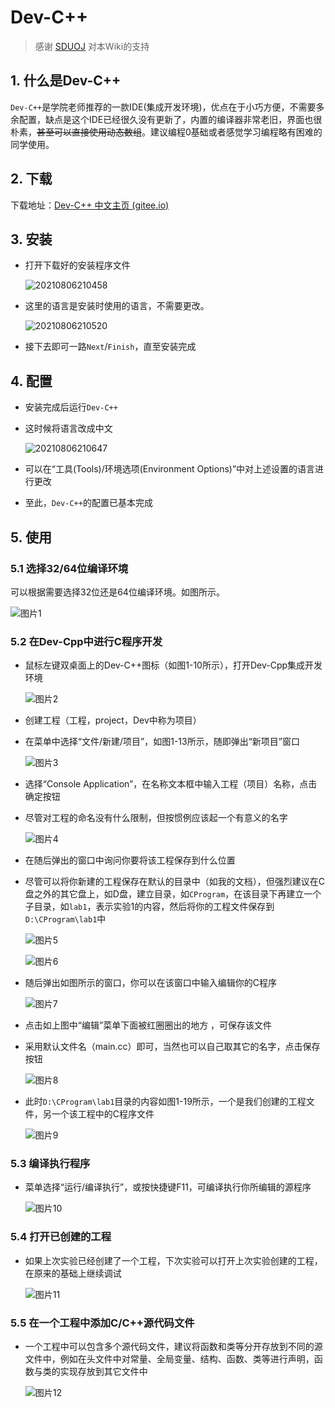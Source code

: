 # Dev-C++

> 感谢 [SDUOJ](https://github.com/HYLazy/SDUOJ-Freshman-Programming-Manual) 对本Wiki的支持

## 1. 什么是Dev-C++

`Dev-C++`是学院老师推荐的一款IDE(集成开发环境)，优点在于小巧方便，不需要多余配置，缺点是这个IDE已经很久没有更新了，内置的编译器非常老旧，界面也很朴素，~~甚至可以直接使用动态数组~~。建议编程0基础或者感觉学习编程略有困难的同学使用。

## 2. 下载

下载地址：[Dev-C++ 中文主页 (gitee.io)](https://devcpp.gitee.io/)

## 3. 安装

- 打开下载好的安装程序文件

  ![20210806210458](../images/20210806210458.jpg)

- 这里的语言是安装时使用的语言，不需要更改。

  ![20210806210520](../images/20210806210520.jpg)

- 接下去即可一路`Next`/`Finish`，直至安装完成

## 4. 配置

- 安装完成后运行`Dev-C++`

- 这时候将语言改成中文

  ![20210806210647](../images/20210806210647.jpg)

- 可以在“工具(Tools)/环境选项(Environment Options)”中对上述设置的语言进行更改
- 至此，`Dev-C++`的配置已基本完成

## 5. 使用

### 5.1 选择32/64位编译环境

可以根据需要选择32位还是64位编译环境。如图所示。

![图片1](../images/图片1.jpg)

### 5.2 在Dev-Cpp中进行C程序开发

- 鼠标左键双桌面上的Dev-C++图标（如图1-10所示），打开Dev-Cpp集成开发环境

  ![图片2](../images/图片2.jpg)

- 创建工程（工程，project，Dev中称为项目）

- 在菜单中选择“文件/新建/项目”，如图1-13所示，随即弹出“新项目”窗口

  ![图片3](../images/图片3.jpg)

- 选择“Console Application”，在名称文本框中输入工程（项目）名称，点击确定按钮

- 尽管对工程的命名没有什么限制，但按惯例应该起一个有意义的名字

  ![图片4](../images/图片4.jpg)

- 在随后弹出的窗口中询问你要将该工程保存到什么位置

- 尽管可以将你新建的工程保存在默认的目录中（如我的文档），但强烈建议在C盘之外的其它盘上，如D盘，建立目录，如`CProgram`，在该目录下再建立一个子目录，如`lab1`，表示实验1的内容，然后将你的工程文件保存到`D:\CProgram\lab1`中

  ![图片5](../images/图片5.jpg)

  ![图片6](../images/图片6.jpg)

- 随后弹出如图所示的窗口，你可以在该窗口中输入编辑你的C程序

  ![图片7](../images/图片7.jpg)

- 点击如上图中“编辑”菜单下面被红圈圈出的地方 ，可保存该文件

- 采用默认文件名（main.cc）即可，当然也可以自己取其它的名字，点击保存按钮

  ![图片8](../images/图片8.jpg)

- 此时`D:\CProgram\lab1`目录的内容如图1-19所示，一个是我们创建的工程文件，另一个该工程中的C程序文件

  ![图片9](../images/图片9.jpg)

### 5.3 编译执行程序 

- 菜单选择“运行/编译执行”，或按快捷键F11，可编译执行你所编辑的源程序

  ![图片10](../images/图片10.jpg)

### 5.4 打开已创建的工程

- 如果上次实验已经创建了一个工程，下次实验可以打开上次实验创建的工程，在原来的基础上继续调试

  ![图片11](../images/图片11.jpg)

### 5.5 在一个工程中添加C/C++源代码文件

- 一个工程中可以包含多个源代码文件，建议将函数和类等分开存放到不同的源文件中，例如在头文件中对常量、全局变量、结构、函数、类等进行声明，函数与类的实现存放到其它文件中

  ![图片12](../images/图片12.jpg)